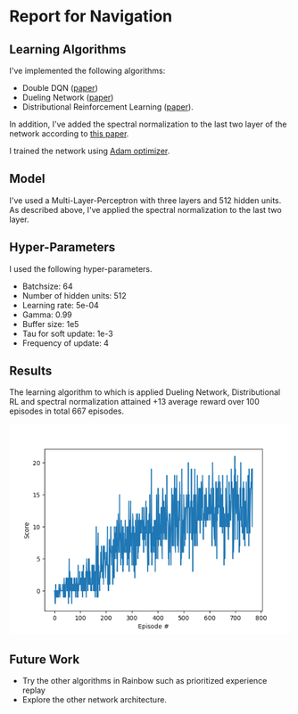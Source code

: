 # Report for Navigation
## Learning Algorithms
I've implemented the following algorithms:
- Double DQN ([paper](https://arxiv.org/abs/1509.06461))
- Dueling Network ([paper](https://arxiv.org/abs/1511.06581))
- Distributional Reinforcement Learning ([paper](http://proceedings.mlr.press/v70/bellemare17a.html)).

In addition, I've added the spectral normalization to the last two layer of the network according to [this paper](https://arxiv.org/pdf/2105.05246.pdf).

I trained the network using [Adam optimizer](https://arxiv.org/abs/1412.6980).

## Model
I've used a Multi-Layer-Perceptron with three layers and 512 hidden units. As described above, I've applied the spectral normalization to the last two layer.

## Hyper-Parameters
I used the following hyper-parameters.
- Batchsize: 64
- Number of hidden units: 512
- Learning rate: 5e-04
- Gamma: 0.99
- Buffer size: 1e5
- Tau for soft update: 1e-3
- Frequency of update: 4

## Results
The learning algorithm to which is applied Dueling Network, Distributional RL and spectral normalization attained +13 average reward over 100 episodes in total 667 episodes.

![Reward](images/plot.png)

## Future Work
- Try the other algorithms in Rainbow such as prioritized experience replay
- Explore the other network architecture.